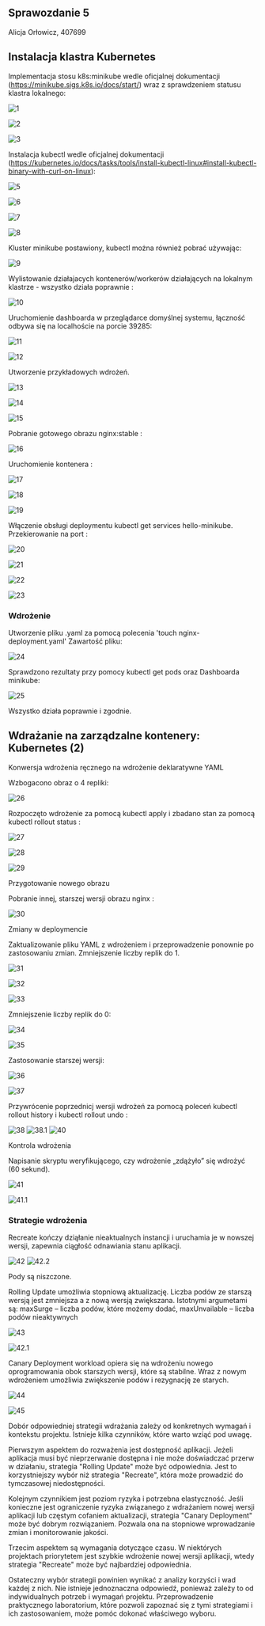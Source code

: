 ## Sprawozdanie 5

Alicja Orłowicz, 407699


## Instalacja klastra Kubernetes

Implementacja stosu k8s:minikube wedle oficjalnej dokumentacji (https://minikube.sigs.k8s.io/docs/start/) wraz z sprawdzeniem statusu klastra lokalnego:

![1](pictures/1.png)

![2](pictures/2.png)

![3](pictures/3.png)

Instalacja kubectl wedle oficjalnej dokumentacji (https://kubernetes.io/docs/tasks/tools/install-kubectl-linux#install-kubectl-binary-with-curl-on-linux):

![5](pictures/5.png)

![6](pictures/6.png)

![7](pictures/7.png)

![8](pictures/8.png)

Kluster minikube postawiony, kubectl można również pobrać używając:

![9](pictures/9.png)

Wylistowanie działajacych kontenerów/workerów działających na lokalnym klastrze - wszystko działa poprawnie : 

![10](pictures/10.png)

Uruchomienie dashboarda w przeglądarce domyślnej systemu, łączność odbywa się na localhoście na porcie 39285:

![11](pictures/11.png)

![12](pictures/12.png)

Utworzenie przykładowych wdrożeń.

![13](pictures/13.png)

![14](pictures/14.png)

![15](pictures/15.png)

Pobranie gotowego obrazu nginx:stable :

![16](pictures/16.png)

Uruchomienie kontenera :

![17](pictures/17.png)

![18](pictures/18.png)

![19](pictures/19.png)

Włączenie obsługi deploymentu kubectl get services hello-minikube. Przekierowanie na port :

![20](pictures/20.png)

![21](pictures/21.png)

![22](pictures/22.png)

![23](pictures/23.png)

### Wdrożenie
 Utworzenie pliku .yaml za pomocą polecenia 'touch nginx-deployment.yaml'
  Zawartość pliku: 

![24](pictures/24.png)

Sprawdzono rezultaty przy pomocy kubectl get pods oraz Dashboarda minikube:

![25](pictures/25.png)

Wszystko działa poprawnie i zgodnie.

## Wdrażanie na zarządzalne kontenery: Kubernetes (2)

Konwersja wdrożenia ręcznego na wdrożenie deklaratywne YAML

Wzbogacono obraz o 4 repliki:

![26](pictures/26.png)

Rozpoczęto wdrożenie za pomocą kubectl apply i zbadano stan za pomocą kubectl rollout status :

![27](pictures/27.png)

![28](pictures/28.png)

![29](pictures/29.png)


Przygotowanie nowego obrazu

Pobranie innej, starszej wersji obrazu nginx :

![30](pictures/30.png)

Zmiany w deploymencie

Zaktualizowanie pliku YAML z wdrożeniem i przeprowadzenie  ponownie po zastosowaniu zmian.
Zmniejszenie liczby replik do 1.

![31](pictures/31.png)

![32](pictures/27.png)

![33](pictures/32.png)

Zmniejszenie liczby replik do 0:

![34](pictures/33.png)

![35](pictures/34.png)

Zastosowanie starszej wersji:

![36](pictures/35.png)

![37](pictures/36.png)

Przywrócenie poprzednicj wersji wdrożeń za pomocą poleceń kubectl rollout history i kubectl rollout undo :

![38](pictures/44.png)
![38.1](pictures/44.1.png)
![40](pictures/39.png)

Kontrola wdrożenia

Napisanie skryptu weryfikującego, czy wdrożenie „zdążyło” się wdrożyć (60 sekund). 

![41](pictures/40.png)

![41.1](pictures/40.1.png)


### Strategie wdrożenia

Recreate kończy dziąłanie nieaktualnych instancji i uruchamia je w nowszej wersji, zapewnia ciągłość odnawiania stanu aplikacji.

![42](pictures/41.png)
![42.2](pictures/41.2.png)

Pody są niszczone.

Rolling Update umożliwia stopniową aktualizację. Liczba podów ze starszą wersją jest zmniejsza a z nową wersją zwiększana. Istotnymi argumetami są: maxSurge – liczba podów, które możemy dodać,  maxUnvailable – liczba podów nieaktywnych

![43](pictures/42.png)

![42.1](pictures/41.1.png)


Canary Deployment workload opiera się na wdrożeniu nowego oprogramowania obok starszych wersji, które są stabilne. Wraz z nowym wdrożeniem umożliwia zwiększenie podów i rezygnację ze starych.

![44](pictures/43.png)

![45](pictures/45.png)

Dobór odpowiedniej strategii wdrażania zależy od konkretnych wymagań i kontekstu projektu. Istnieje kilka czynników, które warto wziąć pod uwagę.

Pierwszym aspektem do rozważenia jest dostępność aplikacji. Jeżeli aplikacja musi być nieprzerwanie dostępna i nie może doświadczać przerw w działaniu, strategia "Rolling Update" może być odpowiednia. Jest to korzystniejszy wybór niż strategia "Recreate", która może prowadzić do tymczasowej niedostępności.

Kolejnym czynnikiem jest poziom ryzyka i potrzebna elastyczność. Jeśli konieczne jest ograniczenie ryzyka związanego z wdrażaniem nowej wersji aplikacji lub częstym cofaniem aktualizacji, strategia "Canary Deployment" może być dobrym rozwiązaniem. Pozwala ona na stopniowe wprowadzanie zmian i monitorowanie jakości.

Trzecim aspektem są wymagania dotyczące czasu. W niektórych projektach priorytetem jest szybkie wdrożenie nowej wersji aplikacji, wtedy strategia "Recreate" może być najbardziej odpowiednia.

Ostateczny wybór strategii powinien wynikać z analizy korzyści i wad każdej z nich. Nie istnieje jednoznaczna odpowiedź, ponieważ zależy to od indywidualnych potrzeb i wymagań projektu. Przeprowadzenie praktycznego laboratorium, które pozwoli zapoznać się z tymi strategiami i ich zastosowaniem, może pomóc dokonać właściwego wyboru.